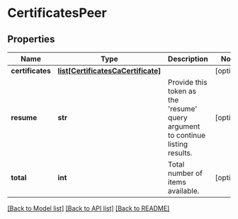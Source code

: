 # CertificatesPeer

## Properties
Name | Type | Description | Notes
------------ | ------------- | ------------- | -------------
**certificates** | [**list[CertificatesCaCertificate]**](CertificatesCaCertificate.md) |  | [optional] 
**resume** | **str** | Provide this token as the &#39;resume&#39; query argument to continue listing results. | [optional] 
**total** | **int** | Total number of items available. | [optional] 

[[Back to Model list]](../README.md#documentation-for-models) [[Back to API list]](../README.md#documentation-for-api-endpoints) [[Back to README]](../README.md)


